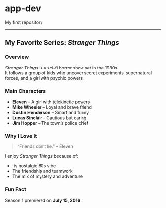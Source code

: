 # app-dev
My first repository

---

## My Favorite Series: *Stranger Things*

### Overview
*Stranger Things* is a sci-fi horror show set in the 1980s.  
It follows a group of kids who uncover secret experiments, supernatural forces, and a girl with psychic powers.

### Main Characters
- **Eleven** – A girl with telekinetic powers  
- **Mike Wheeler** – Loyal and brave friend  
- **Dustin Henderson** – Smart and funny  
- **Lucas Sinclair** – Cautious but caring  
- **Jim Hopper** – The town’s police chief  

### Why I Love It
> “Friends don’t lie.” – Eleven  

I enjoy *Stranger Things* because of:
- Its nostalgic 80s vibe  
- The friendship and teamwork  
- The mix of mystery and adventure  

### Fun Fact
Season 1 premiered on **July 15, 2016**.
